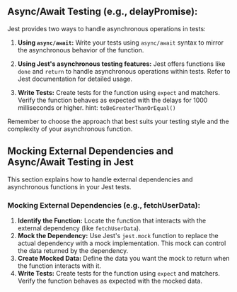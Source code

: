 ## Async/Await Testing (e.g., delayPromise):

Jest provides two ways to handle asynchronous operations in tests:

1. **Using `async/await`:** Write your tests using `async/await` syntax to mirror the asynchronous behavior of the function.

2. **Using Jest's asynchronous testing features:** Jest offers functions like `done` and `return` to handle asynchronous operations within tests. Refer to Jest documentation for detailed usage.

3. **Write Tests:** Create tests for the function using `expect` and matchers. Verify the function behaves as expected with the delays for 1000 milliseconds or higher. hint: `toBeGreaterThanOrEqual()`

Remember to choose the approach that best suits your testing style and the complexity of your asynchronous function.

## Mocking External Dependencies and Async/Await Testing in Jest

This section explains how to handle external dependencies and asynchronous functions in your Jest tests.

### Mocking External Dependencies (e.g., fetchUserData):

1. **Identify the Function:** Locate the function that interacts with the external dependency (like `fetchUserData`).
2. **Mock the Dependency:** Use Jest's `jest.mock` function to replace the actual dependency with a mock implementation. This mock can control the data returned by the dependency.
3. **Create Mocked Data:** Define the data you want the mock to return when the function interacts with it.
4. **Write Tests:** Create tests for the function using `expect` and matchers. Verify the function behaves as expected with the mocked data.
